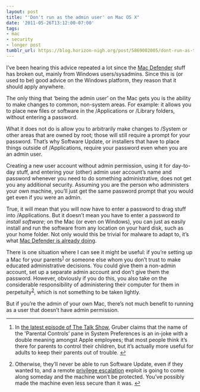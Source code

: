 ```yaml
---
layout: post
title: "'Don't run as the admin user' on Mac OS X"
date: '2011-05-26T13:12:00-07:00'
tags:
- mac
- security
- longer post
tumblr_url: https://blog.horizon-nigh.org/post/5869002005/dont-run-as-the-admin-user-on-mac-os-x
---
```

I’ve been hearing this advice repeated a lot since the [Mac Defender](http://www.webcitation.org/query?url=http%3A%2F%2Farstechnica.com%2Fapple%2Fnews%2F2011%2F05%2Ffake-mac-defender-antivirus-app-scams-users-for-money-cc-numbers.ars&date=2011-05-26) stuff has broken out, mainly from Windows users/sysadmins. Since this is (or used to be) good advice on the Windows platform, they reason that it should apply anywhere.

The only thing that ‘being the admin user’ on the Mac gets you is the ability to make changes to common, non-system areas. For example: it allows you to place new files or software in the /Applications or /Library folders, without entering a password.

What it does not do is allow you to arbitrarily make changes to /System or other areas that are owned by root; those will still require a prompt for your password. That’s why Software Update, or installers that have to place things outside of /Applications, require your password even when you are an admin user.

Creating a new user account without admin permission, using it for day-to-day stuff, and entering your (other) admin user account’s name and password whenever you need to do something administrative, does not get you any additional security. Assuming you are the person who administers your own machine, you’ll just get the same password prompt that you would get even if you were an admin.

True, it will mean that you will now have to enter a password to drag stuff into /Applications. But it doesn’t mean you have to enter a password _to install software_; on the Mac (or even on Windows), you can just as easily install and run the software from any location on your hard disk, such as your home folder. Not only would this be trivial for malware to adapt to, it’s what [Mac Defender is already doing](http://www.webcitation.org/query?url=http%3A%2F%2Fwww.macrumors.com%2F2011%2F05%2F25%2Fnew-macdefender-variant-installs-without-admin-password-requirement%2F&date=2011-05-26).

There is one situation where I can see it might be useful: if you’re setting up a Mac for your parents<sup id="fnref:parental"><a href="#fn:parental" class="footnote-ref" role="doc-noteref">1</a></sup> or someone else whom you don’t trust to make educated administrative decisions. You could give them a non-admin account, set up a separate admin account and don’t give them the password. However, obviously if you do this, you also take on the considerable responsibility of administering their computer for them in perpetuity<sup id="fnref:updates"><a href="#fn:updates" class="footnote-ref" role="doc-noteref">2</a></sup>, which is not something to be taken lightly.

But if you’re the admin of your own Mac, there’s not much benefit to running as a user that doesn’t have admin permission.

* * *

1. In [the latest episode of The Talk Show](http://5by5.tv/talkshow/44), Gruber claims that the name of the 'Parental Controls’ pane in System Preferences is an in-joke with a double meaning amongst Apple employees; that most people think it’s there for parents to control their children, but it’s actually more useful for adults to keep their parents out of trouble.&nbsp;[↩︎](#fnref:parental)

2. Otherwise, they’ll never be able to run Software Update, even if they wanted to, and a remote [privilege escalation](http://www.webcitation.org/query?url=http%3A%2F%2Fen.wikipedia.org%2Fwiki%2FPrivilege_escalation&date=2011-05-26) exploit is going to come along someday and the machine won’t be protected. You’ve possibly made the machine even less secure than it was.&nbsp;[↩︎](#fnref:updates)

